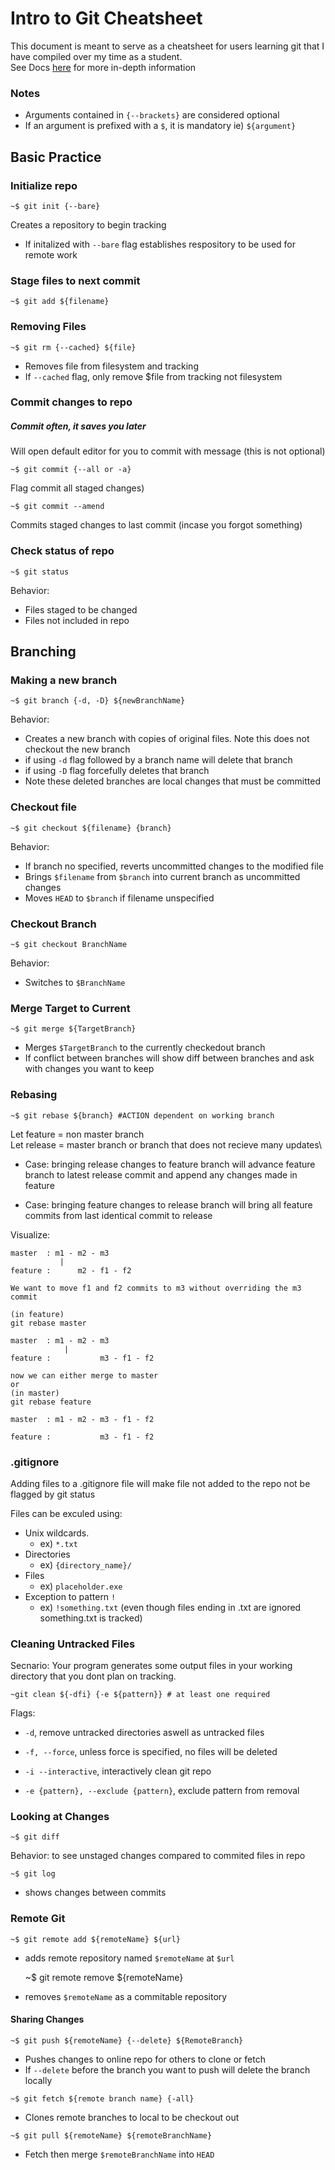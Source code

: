 # Intro to Git Cheatsheet
This document is meant to serve as a cheatsheet for users learning git that I have compiled over my time as a student.\
See Docs [here](https://git-scm.com/doc) for more in-depth information

### Notes
- Arguments contained in `{--brackets}` are considered optional
- If an argument is prefixed with a `$`, it is mandatory ie) `${argument}`

## Basic Practice 

### Initialize repo
	~$ git init {--bare}
			
Creates a repository to begin tracking
 - If initalized with `--bare` flag establishes respository to be used for remote work

### Stage files to next commit
	~$ git add ${filename}

### Removing Files
	~$ git rm {--cached} ${file}
- Removes file from filesystem and tracking
- If `--cached` flag, only remove $file from tracking not filesystem

### Commit changes to repo
##### Commit often, it saves you later
Will open default editor for you to commit with message (this is not optional)

	~$ git commit {--all or -a}
Flag commit all staged changes)
	
	~$ git commit --amend 
Commits staged changes to last commit (incase you forgot something)

### Check status of repo
	~$ git status
Behavior:
* Files staged to be changed
* Files not included in repo

## Branching
### Making a new branch
	~$ git branch {-d, -D} ${newBranchName}
Behavior: 
- Creates a new branch with copies of original files. Note this does not checkout the new branch
- if using `-d` flag followed by a branch name will delete that branch 
- if using `-D` flag forcefully deletes that branch
- Note these deleted branches are local changes that must be committed

<!-- -->
### Checkout file
	~$ git checkout ${filename} {branch}
Behavior:
- If branch no specified, reverts uncommitted changes to the modified file 
- Brings `$filename` from `$branch` into current branch as uncommitted changes
- Moves `HEAD` to `$branch` if filename unspecified

<!--  -->
### Checkout Branch
	~$ git checkout BranchName
Behavior:
- Switches to `$BranchName`

### Merge Target to Current
	~$ git merge ${TargetBranch}
- Merges `$TargetBranch` to the currently checkedout branch
- If conflict between branches will show diff between branches and ask with changes you want to keep

### Rebasing

	~$ git rebase ${branch} #ACTION dependent on working branch 
Let feature = non master branch\
Let release = master branch or branch that does not recieve many updates\

- Case: bringing release changes to feature branch
	will advance feature branch to latest release commit and append any changes made in feature

- Case: bringing feature changes to release branch
	will bring all feature commits from last identical commit to release

Visualize:

	master  : m1 - m2 - m3
		       |
	feature :      m2 - f1 - f2

	We want to move f1 and f2 commits to m3 without overriding the m3 commit

	(in feature)
	git rebase master

	master  : m1 - m2 - m3
		 	    |
	feature :      	    m3 - f1 - f2

	now we can either merge to master 
	or
	(in master)
	git rebase feature

	master  : m1 - m2 - m3 - f1 - f2
		 	     
	feature :      	    m3 - f1 - f2


### .gitignore

Adding files to a .gitignore file will make file not added to the repo not be flagged by git status

Files can be exculed using:
- Unix wildcards. 
  - ex) `*.txt`
- Directories 
  - ex) `{directory_name}/`
- Files 
  -  ex) `placeholder.exe`
- Exception to pattern `!` 
  - ex) `!something.txt` (even though files ending in .txt are ignored something.txt is tracked)

### Cleaning Untracked Files
Secnario: Your program generates some output files in your working directory that you dont plan on tracking. 

	~git clean ${-dfi} {-e ${pattern}} # at least one required
Flags:
- `-d`, 
  remove untracked directories aswell as untracked files

- `-f, --force`, unless force is specified, no files will be deleted

- `-i --interactive`,
interactively clean git repo

- `-e {pattern}, --exclude {pattern}`,
		exclude pattern from removal
	
### Looking at Changes
	~$ git diff
Behavior: to see unstaged changes compared to commited files in repo

	~$ git log 
- shows changes between commits


### Remote Git

	~$ git remote add ${remoteName} ${url}
- adds remote repository named `$remoteName` at `$url` 

	~$ git remote remove ${remoteName}
- removes `$remoteName` as a commitable repository

#### Sharing Changes

	~$ git push ${remoteName} {--delete} ${RemoteBranch}
- Pushes changes to online repo for others to clone or fetch	
- If `--delete` before the branch you want to push will delete the branch locally 

<!--  -->

	~$ git fetch ${remote branch name} {-all}
 - Clones remote branches to local to be checkout out


<!--  -->
	~$ git pull ${remoteName} ${remoteBranchName}
- Fetch then merge `$remoteBranchName` into `HEAD`

	
